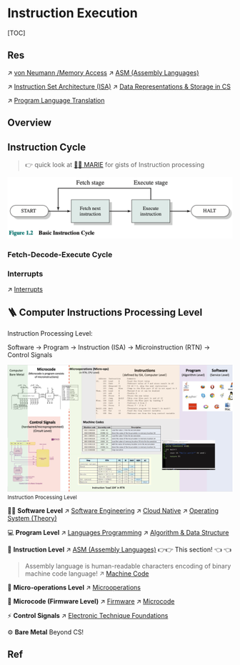 # Instruction Execution

[TOC]



## Res
↗ [von Neumann /Memory Access](../../../Computer%20Microarchitectures%20(Computer%20Organization)/🧝🏻‍♀️%20von%20Neumann%20Based%20Microarchitecture/Memory/Memory%20Access.md)
↗ [ASM (Assembly Languages)](../../../../../👩‍💻%20Languages%20Programming/ASM%20(Assembly%20Languages)/ASM%20(Assembly%20Languages).md)

↗ [Instruction Set Architecture (ISA)](../../Instruction%20Set%20Architecture%20(ISA).md)
↗ [Data Representations & Storage in CS](../../../../😤%20Number,%20Data%20and%20Math%20in%20Digital%20Systems/Data%20Representations%20&%20Storage%20in%20CS.md)

↗ [Program Language Translation](../../../../../👩‍💻%20Languages%20Programming/🛤️%20Program%20Execution/🚮%20Program%20Language%20Translation/Program%20Language%20Translation.md)



## Overview



## Instruction Cycle
> 👉 quick look at [👧🏽 MARIE](../../../Computer%20Microarchitectures%20(Computer%20Organization)/🧝🏻‍♀️%20von%20Neumann%20Based%20Microarchitecture/👧🏽%20MARIE.md) for gists of Instruction processing

![](../../../../../../../Assets/Pics/Screenshot%202023-03-03%20at%209.05.51%20AM.png)

### Fetch-Decode-Execute Cycle


### Interrupts
↗ [Interrupts](Interrupts.md)



## 🪜 Computer Instructions Processing Level
Instruction Processing Level:

Software -> Program -> Instruction (ISA) -> Microinstruction (RTN) -> Control Signals

![](../../../../../../../Assets/Pics/Screenshot%202023-03-21%20at%209.12.25%20PM.png)
<small>Instruction Processing Level</small>


👩‍💻 **Software Level** 
↗ [Software Engineering](../../../../../../Software%20Engineering/Software%20Engineering.md)
↗ [Cloud Native](../../../../../../System%20Architecture%20Design/☁️%20Cloud%20Native/Cloud%20Native.md)
↗ [Operating System (Theory)](../../../../Operating%20System%20(Theory)/Operating%20System%20(Theory).md)


💻 **Program Level**
↗ [Languages Programming](../../../../../👩‍💻%20Languages%20Programming/Languages%20Programming.md)
↗ [Algorithm & Data Structure](../../../../../🦄%20Algorithm%20&%20Data%20Structure/Algorithm%20&%20Data%20Structure.md)


🤖 **Instruction Level**
↗ [ASM (Assembly Languages)](../../../../../👩‍💻%20Languages%20Programming/ASM%20(Assembly%20Languages)/ASM%20(Assembly%20Languages).md)
👉👉 This section! 👈 👈

> Assembly language is human-readable characters encoding of binary machine code language!
> ↗ [Machine Code](../Instruction%20Levels/Machine%20Code.md)


📝 **Micro-operations Level**
↗ [Microoperations](../Instruction%20Levels/Microoperations.md)


🔬 **Microcode (Firmware Level)**
↗ [Firmware](../../../../Firmware/Firmware.md)
↗ [Microcode](../../../../Firmware/Microcode/Microcode.md)


⚡️ **Control Signals**
↗ [Electronic Technique Foundations](../../../../⚡️%20Electronic%20Technique%20Foundations/Electronic%20Technique%20Foundations.md)


⚙️ **Bare Metal** 
Beyond CS!



## Ref
